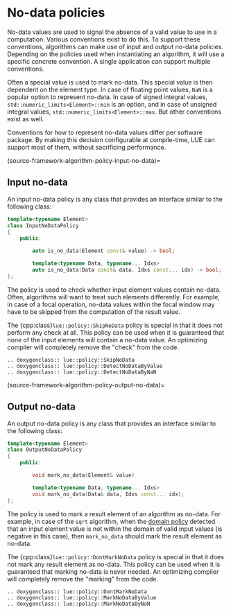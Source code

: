 # No-data policies

No-data values are used to signal the absence of a valid value to use in a computation. Various conventions
exist to do this. To support these conventions, algorithms can make use of input and output no-data policies.
Depending on the policies used when instantiating an algorithm, it will use a specific concrete convention.
A single application can support multiple conventions.

Often a special value is used to mark no-data. This special value is then dependent on the element type. In
case of floating point values, `NaN` is a popular option to represent no-data. In case of signed integral
values, `std::numeric_limits<Element>::min` is an option, and in case of unsigned integral values,
`std::numeric_limits<Element>::max`. But other conventions exist as well.

Conventions for how to represent no-data values differ per software package. By making this decision
configurable at compile-time, LUE can support most of them, without sacrificing performance.


(source-framework-algorithm-policy-input-no-data)=

## Input no-data

An input no-data policy is any class that provides an interface similar to the following class:

```c++
template<typename Element>
class InputNoDataPolicy
{
    public:

        auto is_no_data(Element const& value) -> bool;

        template<typename Data, typename... Idxs>
        auto is_no_data(Data const& data, Idxs const... idx) -> bool;
};
```

The policy is used to check whether input element values contain no-data. Often, algorithms will want to treat
such elements differently. For example, in case of a focal operation, no-data values within the focal window
may have to be skipped from the computation of the result value.

The {cpp:class}`lue::policy::SkipNoData` policy is special in that it does not perform any check at all. This
policy can be used when it is guaranteed that none of the input elements will contain a no-data value. An
optimizing compiler will completely remove the "check" from the code.

```{eval-rst}
.. doxygenclass:: lue::policy::SkipNoData
.. doxygenclass:: lue::policy::DetectNoDataByValue
.. doxygenclass:: lue::policy::DetectNoDataByNaN
```


(source-framework-algorithm-policy-output-no-data)=

## Output no-data

An output no-data policy is any class that provides an interface similar to the following class:

```c++
template<typename Element>
class OutputNoDataPolicy
{
    public:

        void mark_no_data(Element& value)

        template<typename Data, typename... Idxs>
        void mark_no_data(Data& data, Idxs const... idx);
};

```

The policy is used to mark a result element of an algorithm as no-data. For example, in case of the `sqrt`
algorithm, when the [domain policy](#source-framework-algorithm-policy-domain) detected that an input element
value is not within the domain of valid input values (is negative in this case), then `mark_no_data` should
mark the result element as no-data.

The {cpp:class}`lue::policy::DontMarkNoData` policy is special in that it does not mark any result element as
no-data. This policy can be used when it is guaranteed that marking no-data is never needed. An optimizing
compiler will completely remove the "marking" from the code.

```{eval-rst}
.. doxygenclass:: lue::policy::DontMarkNoData
.. doxygenclass:: lue::policy::MarkNoDataByValue
.. doxygenclass:: lue::policy::MarkNoDataByNaN
```
